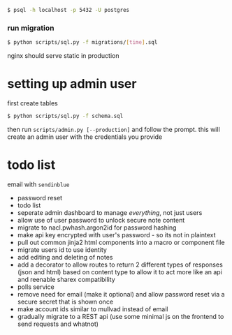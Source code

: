 ```bash
$ psql -h localhost -p 5432 -U postgres
```
### run migration
```bash
$ python scripts/sql.py -f migrations/[time].sql
```

nginx should serve static in production

# setting up admin user
first create tables
```bash
$ python scripts/sql.py -f schema.sql
```

then run `scripts/admin.py [--production]` and follow the prompt. this will create an admin user with the credentials you provide

# todo list
email with `sendinblue`
- password reset
- todo list
- seperate admin dashboard to manage *everything*, not just users
- allow use of user password to unlock secure note content
- migrate to nacl.pwhash.argon2id for password hashing
- make api key encrypted with user's password - so its not in plaintext
- pull out common jinja2 html components into a macro or component file
- migrate users id to use identity
- add editing and deleting of notes
- add a decorator to allow routes to return 2 different types of responses (json and html) based on content type to allow it to act more like an api and reenable sharex compatibility
- polls service
- remove need for email (make it optional) and allow password reset via a secure secret that is shown once
- make account ids similar to mullvad instead of email
- gradually migrate to a REST api (use some minimal js on the frontend to send requests and whatnot)
